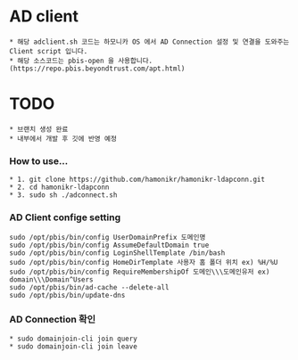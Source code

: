 # AD client
```
* 해당 adclient.sh 코드는 하모니카 OS 에서 AD Connection 설정 및 연결을 도와주는 Client script 입니다.
* 해당 소스코드는 pbis-open 을 사용합니다. (https://repo.pbis.beyondtrust.com/apt.html)
```

# TODO
```
* 브랜치 생성 완료
* 내부에서 개발 후 깃에 반영 예정
```

### How to use...
```
* 1. git clone https://github.com/hamonikr/hamonikr-ldapconn.git
* 2. cd hamonikr-ldapconn
* 3. sudo sh ./adconnect.sh
```

### AD Client confige setting 
```
sudo /opt/pbis/bin/config UserDomainPrefix 도메인명
sudo /opt/pbis/bin/config AssumeDefaultDomain true
sudo /opt/pbis/bin/config LoginShellTemplate /bin/bash
sudo /opt/pbis/bin/config HomeDirTemplate 사용자 홈 폴더 위치 ex) %H/%U
sudo /opt/pbis/bin/config RequireMembershipOf 도메인\\\도메인유저 ex) domain\\\Domain^Users
sudo /opt/pbis/bin/ad-cache --delete-all 
sudo /opt/pbis/bin/update-dns 
```

### AD Connection 확인 
```
* sudo domainjoin-cli join query
* sudo domainjoin-cli join leave 
```
